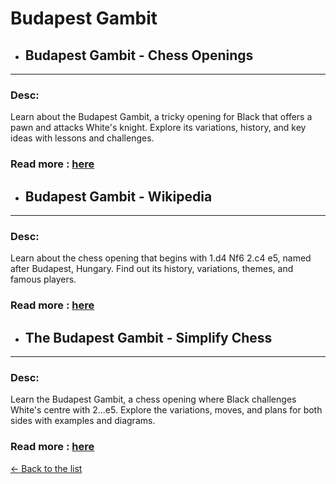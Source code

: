 # Budapest Gambit
- ## **Budapest Gambit - Chess Openings** 

---
### Desc: 
 Learn about the Budapest Gambit, a tricky opening for Black that offers a pawn and attacks White's knight. Explore its variations, history, and key ideas with lessons and challenges. 
### Read more : [here](https://www.chess.com/openings/Budapest-Gambit) 
- ## **Budapest Gambit - Wikipedia** 

---
### Desc: 
 Learn about the chess opening that begins with 1.d4 Nf6 2.c4 e5, named after Budapest, Hungary. Find out its history, variations, themes, and famous players. 
### Read more : [here](https://en.wikipedia.org/wiki/Budapest_Gambit) 
- ## **The Budapest Gambit - Simplify Chess** 

---
### Desc: 
 Learn the Budapest Gambit, a chess opening where Black challenges White's centre with 2...e5. Explore the variations, moves, and plans for both sides with examples and diagrams. 
### Read more : [here](https://simplifychess.com/budapest-gambit/index.html) 


[← Back to the list](../chess-openings.md)